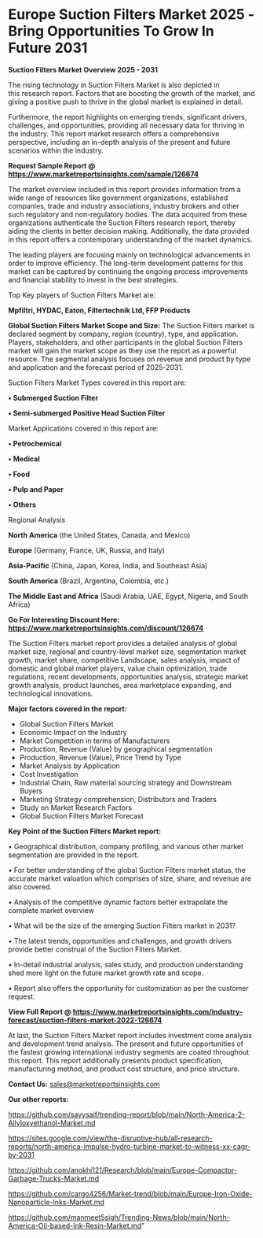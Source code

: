  # Europe Suction Filters Market 2025 -Bring Opportunities To Grow In Future 2031

<Strong> Suction Filters Market Overview 2025 - 2031</strong>

The rising technology in Suction Filters Market is also depicted in this research report. Factors that are boosting the growth of the market, and giving a positive push to thrive in the global market is explained in detail.

Furthermore, the report highlights on emerging trends, significant drivers, challenges, and opportunities, providing all necessary data for thriving in the industry. This report market research offers a comprehensive perspective, including an in-depth analysis of the present and future scenarios within the industry.

<strong>Request Sample Report @ <a href=https://www.marketreportsinsights.com/sample/126674>https://www.marketreportsinsights.com/sample/126674</a></strong>

The market overview included in this report provides information from a wide range of resources like government organizations, established companies, trade and industry associations, industry brokers and other such regulatory and non-regulatory bodies. The data acquired from these organizations authenticate the Suction Filters research report, thereby aiding the clients in better decision making. Additionally, the data provided in this report offers a contemporary understanding of the market dynamics.

The leading players are focusing mainly on technological advancements in order to improve efficiency. The long-term development patterns for this market can be captured by continuing the ongoing process improvements and financial stability to invest in the best strategies.

Top Key players of Suction Filters Market are:

<strong>Mpfiltri, HYDAC, Eaton, Filtertechnik Ltd, FFP Products</strong>

<strong><b>Global Suction Filters Market Scope and Size:</b></strong>
The Suction Filters market is declared segment by company, region (country), type, and application. Players, stakeholders, and other participants in the global Suction Filters market will gain the market scope as they use the report as a powerful resource. The segmental analysis focuses on revenue and product by type and application and the forecast period of 2025-2031.

Suction Filters Market Types covered in this report are:

<strong>• Submerged Suction Filter

• Semi-submerged Positive Head Suction Filter</strong>

Market Applications covered in this report are:

<strong>• Petrochemical

• Medical

• Food

• Pulp and Paper

• Others</strong> 

Regional Analysis

<strong>North America</strong> (the United States, Canada, and Mexico)

<strong>Europe</strong> (Germany, France, UK, Russia, and Italy)

<strong>Asia-Pacific</strong> (China, Japan, Korea, India, and Southeast Asia)

<strong>South America</strong> (Brazil, Argentina, Colombia, etc.)

<strong>The Middle East and Africa</strong> (Saudi Arabia, UAE, Egypt, Nigeria, and South Africa)

<strong>Go For Interesting Discount Here: <a href=https://www.marketreportsinsights.com/discount/126674>https://www.marketreportsinsights.com/discount/126674</a></strong>

The Suction Filters market report provides a detailed analysis of global market size, regional and country-level market size, segmentation market growth, market share, competitive Landscape, sales analysis, impact of domestic and global market players, value chain optimization, trade regulations, recent developments, opportunities analysis, strategic market growth analysis, product launches, area marketplace expanding, and technological innovations.

<strong><b>Major factors covered in the report:</b></strong>
<ul>
  <li>Global Suction Filters Market </li>
  <li>Economic Impact on the Industry</li>
  <li>Market Competition in terms of Manufacturers</li>
  <li>Production, Revenue (Value) by geographical segmentation</li>
  <li>Production, Revenue (Value), Price Trend by Type</li>
  <li>Market Analysis by Application</li>
  <li>Cost Investigation</li>
  <li>Industrial Chain, Raw material sourcing strategy and Downstream Buyers</li>
  <li>Marketing Strategy comprehension, Distributors and Traders</li>
  <li>Study on Market Research Factors</li>
  <li>Global Suction Filters Market Forecast</li>
</ul>

<strong><b>Key Point of the Suction Filters Market report:</b></strong>

• Geographical distribution, company profiling, and various other market segmentation are provided in the report.

• For better understanding of the global Suction Filters market status, the accurate market valuation which comprises of size, share, and revenue are also covered.

• Analysis of the competitive dynamic factors better extrapolate the complete market overview

• What will be the size of the emerging Suction Filters market in 2031?

• The latest trends, opportunities and challenges, and growth drivers provide better construal of the Suction Filters Market.

• In-detail industrial analysis, sales study, and production understanding shed more light on the future market growth rate and scope.

• Report also offers the opportunity for customization as per the customer request.

<strong><b>View Full Report @ <a href=https://www.marketreportsinsights.com/industry-forecast/suction-filters-market-2022-126674>https://www.marketreportsinsights.com/industry-forecast/suction-filters-market-2022-126674</a></b></strong>


At last, the Suction Filters Market report includes investment come analysis and development trend analysis. The present and future opportunities of the fastest growing international industry segments are coated throughout this report. This report additionally presents product specification, manufacturing method, and product cost structure, and price structure.

<strong>Contact Us:</strong>
sales@marketreportsinsights.com

<strong>Our other reports:</strong>

<a href=https://github.com/sayysaif/trending-report/blob/main/North-America-2-Allyloxyethanol-Market.md>https://github.com/sayysaif/trending-report/blob/main/North-America-2-Allyloxyethanol-Market.md</a>

<a href=https://sites.google.com/view/the-disruptive-hub/all-research-reports/north-america-impulse-hydro-turbine-market-to-witness-xx-cagr-by-2031>https://sites.google.com/view/the-disruptive-hub/all-research-reports/north-america-impulse-hydro-turbine-market-to-witness-xx-cagr-by-2031</a>

<a href=https://github.com/anokhi121/Research/blob/main/Europe-Compactor-Garbage-Trucks-Market.md>https://github.com/anokhi121/Research/blob/main/Europe-Compactor-Garbage-Trucks-Market.md</a>

<a href=https://github.com/cargo4256/Market-trend/blob/main/Europe-Iron-Oxide-Nanoparticle-Inks-Market.md>https://github.com/cargo4256/Market-trend/blob/main/Europe-Iron-Oxide-Nanoparticle-Inks-Market.md</a>

<a href=https://github.com/manmeet5sigh/Trending-News/blob/main/North-America-Oil-based-Ink-Resin-Market.md>https://github.com/manmeet5sigh/Trending-News/blob/main/North-America-Oil-based-Ink-Resin-Market.md</a>"
